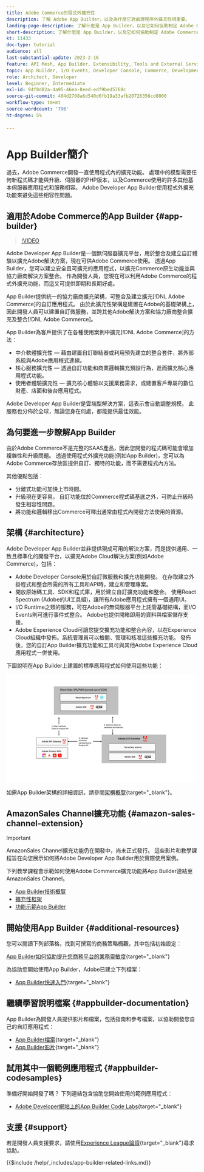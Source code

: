 ```yaml
---
title: Adobe Commerce的程式外擴充性
description: 了解 Adobe App Builder，以及為什麼它對處理程序外擴充性很重要。
landing-page-description: 了解什麼是 App Builder，以及它如何協助制定 Adobe Commerce 開發策略。
short-description: 了解什麼是 App Builder，以及它如何協助制定 Adobe Commerce 開發策略。
kt: 11433
doc-type: tutorial
audience: all
last-substantial-update: 2023-2-16
feature: API Mesh, App Builder, Extensibility, Tools and External Services, Backend Development
topic: App Builder, I/O Events, Developer Console, Commerce, Development, Integrations
role: Architect, Developer
level: Beginner, Intermediate
exl-id: 94f8d82a-4a95-46ea-8eed-edf9bed5760c
source-git-commit: 404d2708a6d540d6fb19a33afb20726356cd8000
workflow-type: tm+mt
source-wordcount: '796'
ht-degree: 5%

---
```


# App Builder簡介

過去，Adobe Commerce開發一直使用程式內的擴充功能。 處理中的模型需要任何新程式碼才能與升級、伺服器的PHP版本，以及Commerce使用的許多其他基本伺服器應用程式和服務相容。 Adobe Developer App Builder使用程式外擴充功能來避免這些相容性問題。

## 適用於Adobe Commerce的App Builder {#app-builder}

>[!VIDEO](https://video.tv.adobe.com/v/3412839?quality=12&learn=on)

Adobe Developer App Builder是一個無伺服器擴充平台，用於整合及建立自訂體驗以擴充Adobe解決方案，現在可供Adobe Commerce使用。 透過App Builder，您可以建立安全且可擴充的應用程式，以擴充Commerce原生功能並與協力廠商解決方案整合。 作為開發人員，您現在可以利用Adobe Commerce的程式外擴充功能，而這又可提供即期和長期好處。

App Builder提供統一的協力廠商擴充架構，可整合及建立擴充[!DNL Adobe Commerce]的自訂應用程式。 由於此擴充性架構是建置在Adobe的基礎架構上，因此開發人員可以建置自訂微服務，並跨其他Adobe解決方案和協力廠商整合擴充及整合[!DNL Adobe Commerce]。

App Builder為客戶提供了在各種使用案例中擴充[!DNL Adobe Commerce]的方法：

* 中介軟體擴充性 — 藉由建置自訂聯結器或利用預先建立的整合套件，將外部系統與Adobe應用程式連線。
* 核心服務擴充性 — 透過自訂功能和商業邏輯擴充預設行為，進而擴充核心應用程式功能。
* 使用者體驗擴充性 — 擴充核心體驗以支援業務需求，或建置客戶專屬的數位財產、店面和後台應用程式。

Adobe Developer App Builder是雲端型解決方案，這表示會自動調整規模。 此服務也分佈於全球，無論您身在何處，都能提供最佳效能。

## 為何要進一步瞭解App Builder

由於Adobe Commerce不是完整的SAAS產品，因此您開發的程式碼可能會增加複雜性和升級問題。 透過使用程式外擴充功能(例如App Builder)，您可以為Adobe Commerce存放區提供自訂、獨特的功能，而不需要程式內方法。

其他優點包括：

* 分離式功能可加快上市時間。
* 升級現在更容易。 自訂功能位於Commerce程式碼基底之外，可防止升級時發生相容性問題。
* 將功能和邏輯移出Commerce可釋出通常由程式內開發方法使用的資源。

## 架構 {#architecture}

Adobe Developer App Builder並非提供現成可用的解決方案，而是提供通用、一致且標準化的開發平台，以擴充Adobe Cloud解決方案(例如Adobe Commerce)，包括：

* Adobe Developer Console用於自訂微服務和擴充功能開發。 在存取建立外掛程式和整合所需的所有工具和API時，建立和管理專案。
* 開放原始碼工具、SDK和程式庫，用於建立自訂擴充功能和整合。 使用React Spectrum (Adobe的UI工具組)，讓所有Adobe應用程式擁有一個通用UI。
* I/O Runtime之類的服務，可在Adobe的無伺服器平台上託管基礎結構，而I/O Events則可進行事件式整合。 Adobe也提供開箱即用的資料與檔案儲存支援。
* Adobe Experience Cloud可讓您提交擴充功能和整合內容，以在Experience Cloud組織中發佈。系統管理員可以檢閱、管理和核准這些擴充功能。 發佈後，您的自訂App Builder擴充功能和工具可與其他Adobe Experience Cloud應用程式一併使用。

下圖說明在App Builder上建置的標準應用程式如何使用這些功能：

![架構](/help/assets/app-builder/app-builder-architecture.jpeg)

如需App Builder架構的詳細資訊，請參閱[架構概覽](https://developer.adobe.com/app-builder/docs/guides/){target="_blank"}。

## AmazonSales Channel擴充功能 {#amazon-sales-channel-extension}

>[!IMPORTANT]
>
>AmazonSales Channel擴充功能仍在開發中，尚未正式發行。  這些影片和教學課程旨在向您展示如何將Adobe Developer App Builder用於實際使用案例。

下列教學課程會示範如何使用Adobe Commerce擴充功能將App Builder連結至AmazonSales Channel。

* [App Builder技術概覽](../app-builder/app-builder-technical-overview.md)
* [擴充性框架](../app-builder/extensibility-framework-commerce-eventing.md)
* [功能示範App Builder](../app-builder/app-builder-functional-demonstration.md)

## 開始使用App Builder {#additional-resources}

您可以閱讀下列部落格，找到可撰寫的商務策略概觀，其中包括初始設定：

[App Builder如何協助提升您商務平台的業務靈敏度](https://business.adobe.com/blog/how-to/how-app-builder-helps-you-implement-a-composable-commerce-strategy){target="_blank"}

為協助您開始使用App Builder，Adobe已建立下列檔案：

* [App Builder快速入門](https://developer.adobe.com/app-builder/docs/getting_started/){target="_blank"}

## 繼續學習說明檔案 {#appbuilder-documentation}

App Builder為開發人員提供影片和檔案，包括指南和參考檔案，以協助開發您自己的自訂應用程式：

* [App Builder檔案](https://developer.adobe.com/app-builder/docs/overview/){target="_blank"}
* [App Builder影片](https://www.youtube.com/playlist?list=PLcVEYUqU7VRfDij-Jbjyw8S8EzW073F_o){target="_blank"}

## 試用其中一個範例應用程式 {#appbuilder-codesamples}

準備好開始開發了嗎？ 下列連結包含協助您開始使用的範例應用程式：

* [Adobe Developer網站上的App Builder Code Labs](https://developer.adobe.com/app-builder/docs/resources/){target="_blank"}

## 支援 {#support}

若是開發人員支援要求，請使用[Experience League論壇](https://experienceleaguecommunities.adobe.com/t5/app-builder/ct-p/project-firefly){target="_blank"}尋求協助。

{{$include /help/_includes/app-builder-related-links.md}}

